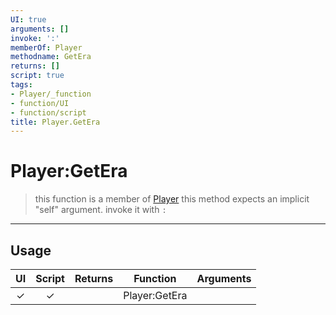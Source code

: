 ```yaml
---
UI: true
arguments: []
invoke: ':'
memberOf: Player
methodname: GetEra
returns: []
script: true
tags:
- Player/_function
- function/UI
- function/script
title: Player.GetEra
---
```

# Player:GetEra
> this function is a member of [Player](civ-6/lua/Player.md)
> this method expects an implicit "self" argument. invoke it with `:`
-----
## Usage
|  UI | Script | Returns | Function | Arguments |
|:---:|:------:|-------:|:--------:|:---------|
|✓|✓||Player:GetEra||
